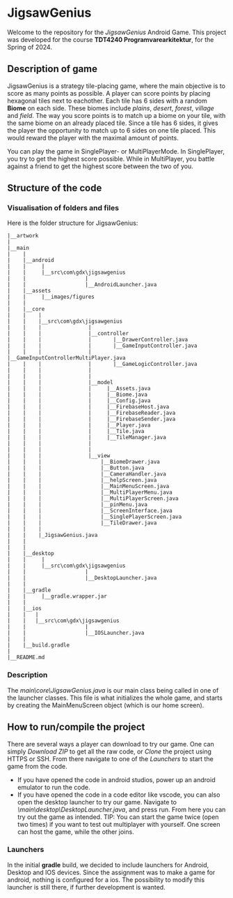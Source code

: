 # JigsawGenius

Welcome to the repository for the *JigsawGenius* Android Game. This project was developed for the course **TDT4240 Programvarearkitektur**, for the Spring of 2024. 

## Description of game

JigsawGenius is a strategy tile-placing game, where the main objective is to score as many points as possible. A player can score points by placing hexagonal tiles next to eachother. Each tile has 6 sides with a random **Biome** on each side. These biomes include *plains*, *desert*, *forest*, *village* and *field*. The way you score points is to match up a biome on your tile, with the same biome on an already placed tile. Since a tile has 6 sides, it gives the player the opportunity to match up to 6 sides on one tile placed. This would reward the player with the maximal amount of points. 

You can play the game in SinglePlayer- or MultiPlayerMode. In SinglePlayer, you try to get the highest score possible. While in MultiPlayer, you battle against a friend to get the highest score between the two of you.



## Structure of the code



### Visualisation of folders and files

Here is the folder structure for JigsawGenius:

```
|__artwork
|
|__main
|    |
|    |__android
|    |     |
|    |     |__src\com\gdx\jigsawgenius
|    |                   |
|    |                   |__AndroidLauncher.java
|    |__assets
|    |     |__images/figures
|    |
|    |__core
|    |    |
|    |    |__src\com\gdx\jigsawgenius
|    |    |               |
|    |    |               |__controller
|    |    |               |       |__DrawerController.java
|    |    |               |       |__GameInputController.java
|    |    |               |       |__GameInputControllerMultiPlayer.java
|    |    |               |       |__GameLogicController.java
|    |    |               |
|    |    |               |
|    |    |               |__model
|    |    |               |     |__Assets.java
|    |    |               |     |__Biome.java
|    |    |               |     |__Config.java
|    |    |               |     |__FirebaseHost.java
|    |    |               |     |__FirebaseReader.java
|    |    |               |     |__FirebaseSender.java
|    |    |               |     |__Player.java
|    |    |               |     |__Tile.java
|    |    |               |     |__TileManager.java
|    |    |               |       
|    |    |               |       
|    |    |               |__view
|    |    |                   |__BiomeDrawer.java
|    |    |                   |__Button.java
|    |    |                   |__CameraHandler.java
|    |    |                   |__helpScreen.java
|    |    |                   |__MainMenuScreen.java
|    |    |                   |__MultiPlayerMenu.java
|    |    |                   |__MultiPlayerScreen.java
|    |    |                   |__pinMenu.java
|    |    |                   |__ScreenInterface.java
|    |    |                   |__SinglePlayerScreen.java
|    |    |                   |__TileDrawer.java
|    |    |
|    |    |_JigsawGenius.java
|    |    
|    |
|    |__desktop
|    |     |
|    |     |__src\com\gdx\jigsawgenius
|    |                   |
|    |                   |__DesktopLauncher.java
|    |
|    |__gradle
|    |     |__gradle.wrapper.jar
|    |
|    |__ios
|    |   |
|    |   |__src\com\gdx\jigsawgenius
|    |                   |
|    |                   |__IOSLauncher.java
|    |
|    |__build.gradle
|
|__README.md
```

### Description

The *main\core\JigsawGenius.java* is our main class being called in one of the launcher classes. This file is what initializes the whole game, and starts by creating the MainMenuScreen object (which is our home screen).


## How to run/compile the project

There are several ways a player can download to try our game. One can simply *Download ZIP* to get all the raw code, or *Clone* the project using HTTPS or SSH. From there navigate to one of the *Launchers* to start the game from the code. 

- If you have opened the code in android studios, power up an android emulator to run the code. 
- If you have opened the code in a code editor like vscode, you can also open the desktop launcher to try our game. Navigate to *\main\desktop\DesktopLauncher.java*, and press run. From here you can try out the game as intended. TIP: You can start the game twice (open two times) if you want to test out multiplayer with yourself. One screen can host the game, while the other joins. 


### Launchers
In the initial **gradle** build, we decided to include launchers for Android, Desktop and IOS devices. Since the assignment was to make a game for android, nothing is configured for a ios. The possibility to modify this launcher is still there, if further development is wanted. 

